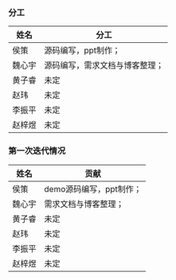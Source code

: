 ### 分工

|   姓名  |   分工  |
| --- | --- |
|   侯策  | 源码编写，ppt制作；    |
|  魏心宇   |    源码编写，需求文档与博客整理； |
|  黄子睿   |   未定  |
|  赵玮   |   未定  |
|   李振平  | 未定    |
|   赵梓煜  |   未定  |


### 第一次迭代情况

|   姓名  |    贡献 |
| --- | --- |
|   侯策  |   demo源码编写，ppt制作；  |
|  魏心宇   |   需求文档与博客整理；  |
|  黄子睿   |   未定 |
|  赵玮   |  未定   |
|  李振平   |  未定   |
|  赵梓煜   |   未定  |
